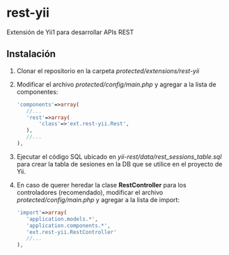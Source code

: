
# rest-yii

Extensión de Yii1 para desarrollar APIs REST

## Instalación

 1. Clonar el repositorio en la carpeta *protected/extensions/rest-yii*
 
 3. Modificar el archivo *protected/config/main.php* y agregar a la lista de componentes:
	 ```php 
	 'components'=>array(
		//...
		'rest'=>array(
			'class'=>'ext.rest-yii.Rest',
		),
		//...
	),
	```

3. Ejecutar el código SQL ubicado en *yii-rest/data/rest_sessions_table.sql* para crear la tabla de sesiones en la DB que se utilice en el proyecto de Yii.

4. En caso de querer heredar la clase **RestController** para los controladores (recomendado), modificar el archivo *protected/config/main.php* y agregar a la lista de import:
	 ```php 
	 'import'=>array(
		'application.models.*',
		'application.components.*',
		'ext.rest-yii.RestController'
		//...
	),
	```
